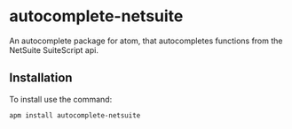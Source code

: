 # autocomplete-netsuite

An autocomplete package for atom, that autocompletes functions from the NetSuite SuiteScript api.

## Installation

To install use the command:

    apm install autocomplete-netsuite
